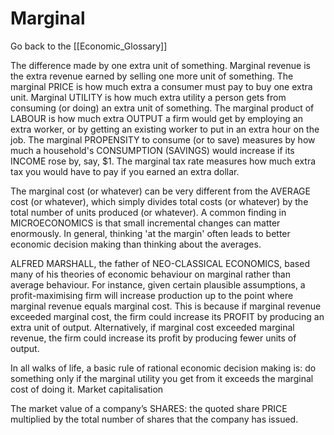 # Marginal

Go back to the [[Economic_Glossary]]


The difference made by one extra unit of something. Marginal revenue is the extra revenue earned by selling one more unit of something. The marginal PRICE is how much extra a consumer must pay to buy one extra unit. Marginal UTILITY is how much extra utility a person gets from consuming (or doing) an extra unit of something. The marginal product of LABOUR is how much extra OUTPUT a firm would get by employing an extra worker, or by getting an existing worker to put in an extra hour on the job. The marginal PROPENSITY to consume (or to save) measures by how much a household's CONSUMPTION (SAVINGS) would increase if its INCOME rose by, say, $1. The marginal tax rate measures how much extra tax you would have to pay if you earned an extra dollar.

The marginal cost (or whatever) can be very different from the AVERAGE cost (or whatever), which simply divides total costs (or whatever) by the total number of units produced (or whatever). A common finding in MICROECONOMICS is that small incremental changes can matter enormously. In general, thinking 'at the margin' often leads to better economic decision making than thinking about the averages.

ALFRED MARSHALL, the father of NEO-CLASSICAL ECONOMICS, based many of his theories of economic behaviour on marginal rather than average behaviour. For instance, given certain plausible assumptions, a profit-maximising firm will increase production up to the point where marginal revenue equals marginal cost. This is because if marginal revenue exceeded marginal cost, the firm could increase its PROFIT by producing an extra unit of output. Alternatively, if marginal cost exceeded marginal revenue, the firm could increase its profit by producing fewer units of output.

In all walks of life, a basic rule of rational economic decision making is: do something only if the marginal utility you get from it exceeds the marginal cost of doing it.
Market capitalisation

The market value of a company’s SHARES: the quoted share PRICE multiplied by the total number of shares that the company has issued.

